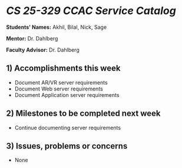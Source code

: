 # *CS 25-329 CCAC Service Catalog*

**Students' Names:** Akhil, Bilal, Nick, Sage

**Mentor:** Dr. Dahlberg

**Faculty Advisor:** Dr. Dahlberg

## 1) Accomplishments this week ##
   - Document AR/VR server requirements
   - Document Web server requirements
   - Document Application server requirements

## 2) Milestones to be completed next week ##
   - Continue documenting server requirements

## 3) Issues, problems or concerns ##
   - None
